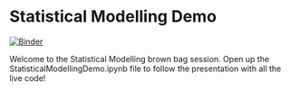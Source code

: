 # Statistical Modelling Demo

[![Binder](https://mybinder.org/badge_logo.svg)](https://mybinder.org/v2/gh/KieranBakerKCL/StatisticalModellingDemo/HEAD?labpath=StatisticalModellingDemo.ipynb)

Welcome to the Statistical Modelling brown bag session. Open up the StatisticalModellingDemo.ipynb file to follow the presentation with all the live code!
